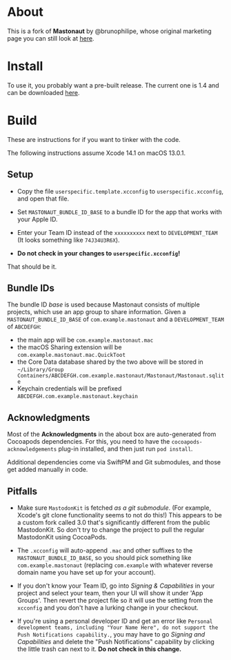# About

This is a fork of **Mastonaut** by @brunophilipe, whose original marketing page you can still look at [here](https://mastonaut.app). 

# Install

To use it, you probably want a pre-built release. The current one is 1.4 and can be downloaded [here](https://github.com/chucker/Mastonaut/releases/download/app-1.4/Mastonaut-1.4.0.zip).

# Build

These are instructions for if you want to tinker with the code.

The following instructions assume Xcode 14.1 on macOS 13.0.1.

## Setup

- Copy the file `userspecific.template.xcconfig` to `userspecific.xcconfig`, and open that file.

- Set `MASTONAUT_BUNDLE_ID_BASE` to a bundle ID for the app that works with your Apple ID.

- Enter your Team ID instead of the `xxxxxxxxxx` next to `DEVELOPMENT_TEAM` (It looks something like `74J34U3R6X`).

- **Do not check in your changes to `userspecific.xcconfig`!**

That should be it.

## Bundle IDs

The bundle ID _base_ is used because Mastonaut consists of multiple projects, which use an app group to share information. Given a `MASTONAUT_BUNDLE_ID_BASE` of `com.example.mastonaut` and a `DEVELOPMENT_TEAM` of `ABCDEFGH`:

- the main app will be `com.example.mastonaut.mac`
- the macOS Sharing extension will be `com.example.mastonaut.mac.QuickToot`
- the Core Data database shared by the two above will be stored in `~/Library/Group Containers/ABCDEFGH.com.example.mastonaut/Mastonaut/Mastonaut.sqlite`
- Keychain credentials will be prefixed `ABCDEFGH.com.example.mastonaut.keychain`

## Acknowledgments

Most of the **Acknowledgments** in the about box are
auto-generated from Cocoapods dependencies. For this, you
need to have the `cocoapods-acknowledgements` plug-in
installed, and then just run `pod install`.

Additional dependencies come via SwiftPM and Git submodules, and those get added manually in code.

## Pitfalls

- Make sure `MastodonKit` is fetched _as a git submodule_. (For example, Xcode's git clone functionality seems to not do this!) This appears to be a
custom fork called 3.0 that's significantly different from the public MastodonKit. So don't try to change the project to pull the regular MastodonKit using
CocoaPods.

- The `.xcconfig` will auto-append `.mac` and other suffixes to the `MASTONAUT_BUNDLE_ID_BASE`, so you should pick something like
`com.example.mastonaut` (replacing `com.example` with whatever reverse domain name you have set up for your account).

- If you don't know your Team ID, go into _Signing & Capabilities_ in your project and select your team, then your UI will show it under 'App Groups'.
Then revert the project file so it will use the setting from the `xcconfig` and you don't have a lurking change in your checkout.

- If you're using a personal developer ID and get an error like `Personal development teams, including "Your Name Here", do not support the Push
Notifications capability.`, you may have to go _Signing and Capabilities_ and delete the "Push Notifications" capability by clicking the little
trash can next to it. **Do not check in this change.**
